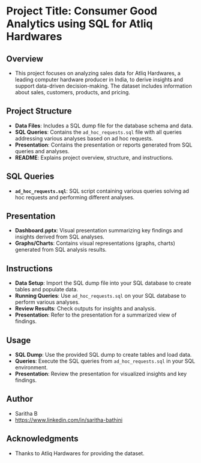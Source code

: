 # Project Title: Consumer Good Analytics using SQL for Atliq Hardwares

## Overview
- This project focuses on analyzing sales data for Atliq Hardwares, a leading computer hardware producer in India, to derive insights and support data-driven decision-making. The dataset includes information about sales, customers, products, and pricing.

## Project Structure
- **Data Files**: Includes a SQL dump file for the database schema and data.
- **SQL Queries**: Contains the `ad_hoc_requests.sql` file with all queries addressing various analyses based on ad hoc requests.
- **Presentation**: Contains the presentation or reports generated from SQL queries and analyses.
- **README**: Explains project overview, structure, and instructions.

## SQL Queries
- **`ad_hoc_requests.sql`**: SQL script containing various queries solving ad hoc requests and performing different analyses.

## Presentation
- **Dashboard.pptx**: Visual presentation summarizing key findings and insights derived from SQL analyses.
- **Graphs/Charts**: Contains visual representations (graphs, charts) generated from SQL analysis results.

## Instructions
- **Data Setup**: Import the SQL dump file into your SQL database to create tables and populate data.
- **Running Queries**: Use `ad_hoc_requests.sql` on your SQL database to perform various analyses.
- **Review Results**: Check outputs for insights and analysis.
- **Presentation**: Refer to the presentation for a summarized view of findings.

## Usage
- **SQL Dump**: Use the provided SQL dump to create tables and load data.
- **Queries**: Execute the SQL queries from `ad_hoc_requests.sql` in your SQL environment.
- **Presentation**: Review the presentation for visualized insights and key findings.

## Author
- Saritha B
- https://www.linkedin.com/in/saritha-bathini

## Acknowledgments
- Thanks to Atliq Hardwares for providing the dataset.

